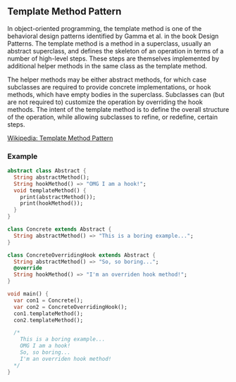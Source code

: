 ## Template Method Pattern

In object-oriented programming, the template method is one of the behavioral design patterns identified by Gamma et al. in the book Design Patterns. The template method is a method in a superclass, usually an abstract superclass, and defines the skeleton of an operation in terms of a number of high-level steps. These steps are themselves implemented by additional helper methods in the same class as the template method.

The helper methods may be either abstract methods, for which case subclasses are required to provide concrete implementations, or hook methods, which have empty bodies in the superclass. Subclasses can (but are not required to) customize the operation by overriding the hook methods. The intent of the template method is to define the overall structure of the operation, while allowing subclasses to refine, or redefine, certain steps.

[Wikipedia: Template Method Pattern](https://en.wikipedia.org/wiki/Template_method_pattern)

### Example

```dart
abstract class Abstract {
  String abstractMethod();
  String hookMethod() => "OMG I am a hook!";
  void templateMethod() {
    print(abstractMethod());
    print(hookMethod());
  }
}

class Concrete extends Abstract {
  String abstractMethod() => "This is a boring example...";
}

class ConcreteOverridingHook extends Abstract {
  String abstractMethod() => "So, so boring...";
  @override
  String hookMethod() => "I'm an overriden hook method!";
}

void main() {
  var con1 = Concrete();
  var con2 = ConcreteOverridingHook();
  con1.templateMethod();
  con2.templateMethod();

  /*
    This is a boring example...
    OMG I am a hook!
    So, so boring...
    I'm an overriden hook method!
  */
}
```
